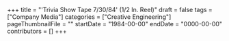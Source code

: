 +++
title = "'Trivia Show Tape 7/30/84' (1/2 In. Reel)"
draft = false
tags = ["Company Media"]
categories = ["Creative Engineering"]
pageThumbnailFile = ""
startDate = "1984-00-00"
endDate = "0000-00-00"
contributors = []
+++
